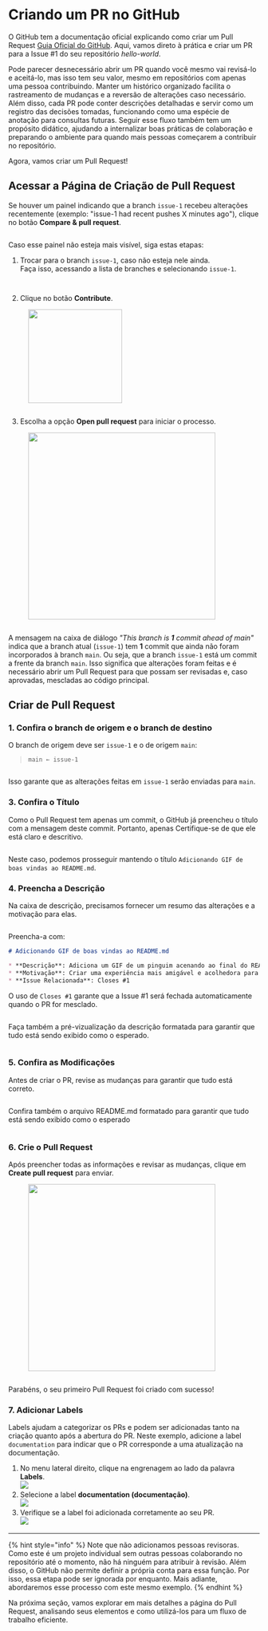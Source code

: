 # Criando um PR no GitHub

O GitHub tem a documentação oficial explicando como criar um Pull Request [Guia Oficial do GitHub](https://docs.github.com/pt/pull-requests/collaborating-with-pull-requests/proposing-changes-to-your-work-with-pull-requests/creating-a-pull-request). Aqui, vamos direto à prática e criar um PR para a Issue #1 do seu repositório _hello-world_.

Pode parecer desnecessário abrir um PR quando você mesmo vai revisá-lo e aceitá-lo, mas isso tem seu valor, mesmo em repositórios com apenas uma pessoa contribuindo. Manter um histórico organizado facilita o rastreamento de mudanças e a reversão de alterações caso necessário. Além disso, cada PR pode conter descrições detalhadas e servir como um registro das decisões tomadas, funcionando como uma espécie de anotação para consultas futuras. Seguir esse fluxo também tem um propósito didático, ajudando a internalizar boas práticas de colaboração e preparando o ambiente para quando mais pessoas começarem a contribuir no repositório.

Agora, vamos criar um Pull Request!

## Acessar a Página de Criação de Pull Request <a href="#criando-sua-primeira-issue" id="criando-sua-primeira-issue"></a>

Se houver um painel indicando que a branch `issue-1` recebeu alterações recentemente (exemplo: "issue-1 had recent pushes X minutes ago"), clique no botão **Compare & pull request**.

<figure><img src="../.gitbook/assets/73_ Acessa pg para criar PR.png" alt=""><figcaption></figcaption></figure>

Caso esse painel não esteja mais visível, siga estas etapas:

1. Trocar para o branch `issue-1`, caso não esteja nele ainda.\
   Faça isso, acessando a lista de branches e selecionando `issue-1`.

<figure><img src="../.gitbook/assets/74_ Acessa pg para criar PR 2.png" alt=""><figcaption></figcaption></figure>

<figure><img src="../.gitbook/assets/75_ Acessa pg para criar PR 3.png" alt=""><figcaption></figcaption></figure>

2. Clique no botão **Contribute**.

<figure><img src="../.gitbook/assets/image (2).png" alt="" width="188"><figcaption></figcaption></figure>

<figure><img src="../.gitbook/assets/76_ Acessa pg para criar PR 4.png" alt=""><figcaption></figcaption></figure>

3. Escolha a opção **Open pull request** para iniciar o processo.

<figure><img src="../.gitbook/assets/image (1) (1).png" alt="" width="375"><figcaption></figcaption></figure>

<figure><img src="../.gitbook/assets/77_ Acessa pg para criar PR 5.png" alt=""><figcaption></figcaption></figure>

A mensagem na caixa de diálogo _"This branch is **1** commit ahead of main"_ indica que a branch atual (`issue-1`) tem **1** commit que ainda não foram incorporados à branch `main`. Ou seja, que a branch `issue-1` está um commit a frente da branch `main`. Isso significa que alterações foram feitas e é necessário abrir um Pull Request para que possam ser revisadas e, caso aprovadas, mescladas ao código principal.

## Criar de Pull Request <a href="#criando-sua-primeira-issue" id="criando-sua-primeira-issue"></a>

### 1. Confira o branch de origem e o branch de destino

O branch de origem deve ser `issue-1` e o de origem `main`:&#x20;

> &#x20;`main ← issue-1`&#x20;

<figure><img src="../.gitbook/assets/78- Criar PR 1.png" alt=""><figcaption></figcaption></figure>

Isso garante que as alterações feitas em `issue-1` serão enviadas para `main`.

### 3. Confira o Título

Como o Pull Request tem apenas um commit, o GitHub já preencheu o título com a mensagem deste commit. Portanto, apenas Certifique-se de que ele está claro e descritivo.

<figure><img src="../.gitbook/assets/84- PR -Título.png" alt=""><figcaption></figcaption></figure>

Neste caso, podemos prosseguir mantendo o título `Adicionando GIF de boas vindas ao README.md`.

### 4. Preencha a Descrição

Na caixa de descrição, precisamos fornecer um resumo das alterações e a motivação para elas.

<figure><img src="../.gitbook/assets/79- Criar PR 2.png" alt=""><figcaption></figcaption></figure>

Preencha-a com:

```markdown
# Adicionando GIF de boas vindas ao README.md

* **Descrição**: Adiciona um GIF de um pinguim acenando ao final do README.md.
* **Motivação**: Criar uma experiência mais amigável e acolhedora para quem visita o repositório
* **Issue Relacionada**: Closes #1
```

O uso de `Closes #1` garante que a Issue #1 será fechada automaticamente quando o PR for mesclado.

<figure><img src="../.gitbook/assets/85 Descrição Preenchida PR.png" alt=""><figcaption></figcaption></figure>

Faça também a pré-vizualização da descrição formatada para garantir que tudo está sendo exibido como o esperado.

<figure><img src="../.gitbook/assets/86 Descrição Preenchida PR - Preview.png" alt=""><figcaption></figcaption></figure>

### 5. Confira as Modificações

Antes de criar o PR, revise as mudanças para garantir que tudo está correto.

<figure><img src="../.gitbook/assets/80- Criar PR 3.png" alt=""><figcaption></figcaption></figure>

Confira também o arquivo README.md formatado para garantir que tudo está sendo exibido como o esperado

<figure><img src="../.gitbook/assets/82- Criar PR 5.png" alt=""><figcaption></figcaption></figure>

### 6. Crie o Pull Request

Após preencher todas as informações e revisar as mudanças, clique em **Create pull request** para enviar.

<figure><img src="../.gitbook/assets/image.png" alt="" width="375"><figcaption></figcaption></figure>

<figure><img src="../.gitbook/assets/86 PR recém criado.png" alt=""><figcaption></figcaption></figure>

Parabéns, o seu primeiro Pull Request foi criado com sucesso!

### **7. Adicionar Labels**

Labels ajudam a categorizar os PRs e podem ser adicionadas tanto na criação quanto após a abertura do PR. Neste exemplo, adicione a label `documentation` para indicar que o PR corresponde a uma atualização na documentação.



1. No menu lateral direito, clique na engrenagem ao lado da palavra **Labels**.\
   ![](<../.gitbook/assets/image (4) (2).png>)
2. Selecione a label **documentation (documentação)**.\
   ![](<../.gitbook/assets/image (3) (2).png>)
3. Verifique se a label foi adicionada corretamente ao seu PR.\
   ![](<../.gitbook/assets/image (5) (2).png>)

***

{% hint style="info" %}
Note que não adicionamos pessoas revisoras. Como este é um projeto individual sem outras pessoas colaborando no repositório até o momento, não há ninguém para atribuir à revisão. Além disso, o GitHub não permite definir a própria conta para essa função. Por isso, essa etapa pode ser ignorada por enquanto. Mais adiante, abordaremos esse processo com este mesmo exemplo.
{% endhint %}

Na próxima seção, vamos explorar em mais detalhes a página do Pull Request, analisando seus elementos e como utilizá-los para um fluxo de trabalho eficiente.
